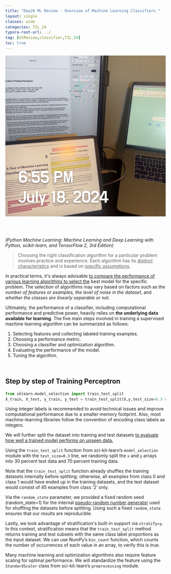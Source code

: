 ```yaml
---
title: "Day26 ML Review - Overview of Machine Learning Classifiers "
layout: single
classes: wide
categories: TIL_24
typora-root-url: ../
tag: [mlReview,classifier,TIL_24]
toc: true 
---
```


![C75BB982-CD7B-4DCE-A5A0-2DB986BB5F1D_1_105_c](/images/2024-07-18-TIL24_Day28/C75BB982-CD7B-4DCE-A5A0-2DB986BB5F1D_1_105_c.jpeg)

<br><br>

*(Python Machine Learning: Machine Learning and Deep Learning with Python, scikit-learn, and TensorFlow 2, 3rd Edition)*

> Choosing the right classification algorithm for a particular problem involves practice and experience. Each algorithm has its <u>distinct characteristics</u> and is based on <u>specific assumptions</u>.

In practical terms, it's always advisable <u>to compare the performance of various learning algorithms to select the</u> best model for the specific problem. The selection of algorithms may vary based on factors such as t*he number of features or examples*, *the level of noise in the dataset*, and *whether the classes are linearly separable or not.*

Ultimately, the performance of a classifier, including computational performance and predictive power, heavily relies on **the underlying data available for learning**. The five main steps involved in training a supervised machine learning algorithm can be summarized as follows:

1. Selecting features and collecting labeled training examples.
2. Choosing a performance metric.
3. Choosing a classifier and optimization algorithm.
4. Evaluating the performance of the model.
5. Tuning the algorithm.

<br>



## Step by step of Training Perceptron

```python
from sklearn.model_selection import train_test_split
X_train, X_test, y_train, y_test = train_test_split(X,y,test_size=0.3 random_state=1, stratify=y)
```

Using integer labels is recommended to avoid technical issues and improve computational performance due to a smaller memory footprint. Also, most machine-learning libraries follow the convention of encoding class labels as integers.

We will further split the dataset into training and test datasets <u>to evaluate how well a trained model performs on unseen data.</u>

Using the `train_test_split` function from sci-kit-learn’s `model_selection` module with the `test_size=0.3` line, we randomly split the `x` and `y` arrays into 30 percent test data and 70 percent training data. 

Note that the `train_test_split` function already shuffles the training datasets internally before splitting; otherwise, all examples from class 0 and class 1 would have ended up in the training datasets, and the test dataset would consist of 45 examples from class ‘2’ only. 

Via the `random_state` parameter, we provided a fixed random seed (random_state=1) for the internal <u>pseudo-random number generator</u> used for shuffling the datasets before splitting. Using such a fixed `random_state` ensures that our results are reproducible.

Lastly, we took advantage of stratification's built-in support via `stratify=y`. In this context, stratification means that the `train_test_split` method returns training and test subsets with the same class label proportions as the input dataset. We can use NumPy’s `bin_count` function, which counts the number of occurrences of each value in an array, to verify this is true.

Many machine learning and optimization algorithms also require feature scaling for optimal performance. We will standardize the feature using the `StandardScaler` class from sci-kit-learn’s `preprocessing` module. 

<br><br>

